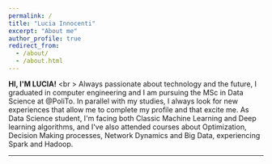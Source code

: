 ```yaml
---
permalink: /
title: "Lucia Innocenti"
excerpt: "About me"
author_profile: true
redirect_from: 
  - /about/
  - /about.html
---
```

**HI, I'M LUCIA!** <br \>
Always passionate about technology and the future, I graduated in computer engineering and I am pursuing the MSc in Data Science at @PoliTo. 
In parallel with my studies, I always look for new experiences that allow me to complete my profile and that excite me. As Data Science student, I'm facing both Classic Machine Learning and Deep learning algorithms, and I've also attended courses about Optimization, Decision Making processes, Network Dynamics and Big Data, experiencing Spark and Hadoop.

---
